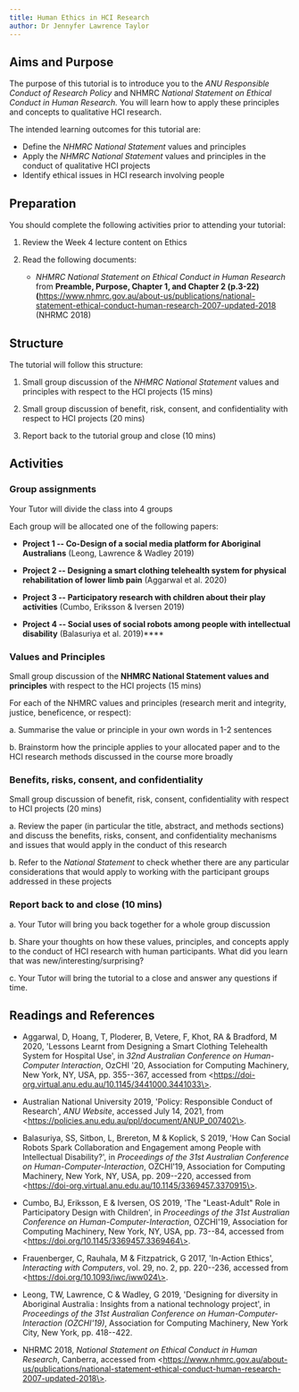 ```yaml
---
title: Human Ethics in HCI Research
author: Dr Jennyfer Lawrence Taylor
---
```


## Aims and Purpose

The purpose of this tutorial is to introduce you to the *ANU Responsible
Conduct of Research Policy* and NHMRC *National Statement on Ethical
Conduct in Human Research.* You will learn how to apply these principles
and concepts to qualitative HCI research.

The intended learning outcomes for this tutorial are:

- Define the *NHMRC National Statement* values and principles
- Apply the *NHMRC National Statement* values and principles in the
  conduct of qualitative HCI projects
- Identify ethical issues in HCI research involving people

## Preparation

You should complete the following activities prior to attending your
tutorial:

1.  Review the Week 4 lecture content on Ethics

2.  Read the following documents:

    - *NHMRC National Statement on Ethical Conduct in Human Research*
      from **Preamble, Purpose, Chapter 1, and Chapter 2 (p.3-22)
      (**<https://www.nhmrc.gov.au/about-us/publications/national-statement-ethical-conduct-human-research-2007-updated-2018>
      (NHRMC 2018)

## Structure

The tutorial will follow this structure:

1.  Small group discussion of the *NHMRC* *National Statement* values
    and principles with respect to the HCI projects (15 mins)

2.  Small group discussion of benefit, risk, consent, and
    confidentiality with respect to HCI projects (20 mins)

3.  Report back to the tutorial group and close (10 mins)

## Activities

### Group assignments

Your Tutor will divide the class into 4 groups

Each group will be allocated one of the following papers:

- **Project 1 -- Co-Design of a social media platform for Aboriginal
  Australians** (Leong, Lawrence & Wadley 2019)

- **Project 2 -- Designing a smart clothing telehealth system for
  physical rehabilitation of lower limb pain** (Aggarwal et al.
  2020)

- **Project 3 -- Participatory research with children about their
  play activities** (Cumbo, Eriksson & Iversen 2019)

- **Project 4 -- Social uses of social robots among people with
  intellectual disability** (Balasuriya et al. 2019)**\**

### Values and Principles

Small group discussion of the **NHMRC National Statement values and     principles** with respect to the HCI projects (15 mins)

For each of the NHMRC values and principles (research merit and integrity, justice, beneficence, or respect):

a.  Summarise the value or principle in your own words in 1-2
    sentences

b.  Brainstorm how the principle applies to your allocated paper and
    to the HCI research methods discussed in the course more broadly

###  Benefits, risks, consent, and confidentiality

Small group discussion of benefit, risk, consent, confidentiality    with respect to HCI projects (20 mins)

a.  Review the paper (in particular the title, abstract, and methods
    sections) and discuss the benefits, risks, consent, and
    confidentiality mechanisms and issues that would apply in the
    conduct of this research

b.  Refer to the *National Statement* to check whether there are any
    particular considerations that would apply to working with the
    participant groups addressed in these projects

### Report back to and close (10 mins)

a.  Your Tutor will bring you back together for a whole group discussion

b.  Share your thoughts on how these values, principles, and concepts
    apply to the conduct of HCI research with human participants. What
    did you learn that was new/interesting/surprising?

c.  Your Tutor will bring the tutorial to a close and answer any
    questions if time.

## Readings and References

- Aggarwal, D, Hoang, T, Ploderer, B, Vetere, F, Khot, RA & Bradford, M
  2020, 'Lessons Learnt from Designing a Smart Clothing Telehealth System
  for Hospital Use', in *32nd Australian Conference on Human-Computer
  Interaction*, OzCHI '20, Association for Computing Machinery, New York,
  NY, USA, pp. 355--367, accessed from
  \<https://doi-org.virtual.anu.edu.au/10.1145/3441000.3441033\>.

- Australian National University 2019, 'Policy: Responsible Conduct of
  Research', *ANU Website*, accessed July 14, 2021, from
  \<https://policies.anu.edu.au/ppl/document/ANUP_007402\>.

- Balasuriya, SS, Sitbon, L, Brereton, M & Koplick, S 2019, 'How Can
  Social Robots Spark Collaboration and Engagement among People with
  Intellectual Disability?', in *Proceedings of the 31st Australian
  Conference on Human-Computer-Interaction*, OZCHI'19, Association for
  Computing Machinery, New York, NY, USA, pp. 209--220, accessed from
  \<https://doi-org.virtual.anu.edu.au/10.1145/3369457.3370915\>.

- Cumbo, BJ, Eriksson, E & Iversen, OS 2019, 'The "Least-Adult" Role in
  Participatory Design with Children', in *Proceedings of the 31st
  Australian Conference on Human-Computer-Interaction*, OZCHI'19,
  Association for Computing Machinery, New York, NY, USA, pp. 73--84,
  accessed from \<https://doi.org/10.1145/3369457.3369464\>.

- Frauenberger, C, Rauhala, M & Fitzpatrick, G 2017, 'In-Action Ethics',
  *Interacting with Computers*, vol. 29, no. 2, pp. 220--236, accessed
  from \<https://doi.org/10.1093/iwc/iww024\>.

- Leong, TW, Lawrence, C & Wadley, G 2019, 'Designing for diversity in
  Aboriginal Australia : Insights from a national technology project', in
  *Proceedings of the 31st Australian Conference on
  Human-Computer-Interaction (OZCHI'19)*, Association for Computing
  Machinery, New York City, New York, pp. 418--422.

- NHRMC 2018, *National Statement on Ethical Conduct in Human Research*,
  Canberra, accessed from
  \<https://www.nhmrc.gov.au/about-us/publications/national-statement-ethical-conduct-human-research-2007-updated-2018\>.
